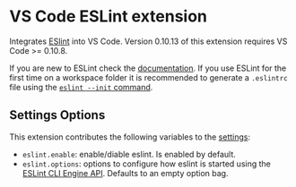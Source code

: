 # VS Code ESLint extension

Integrates [ESlint](http://eslint.org/) into VS Code. Version 0.10.13 of this extension requires VS Code >= 0.10.8.

If you are new to ESLint check the [documentation](http://eslint.org/).
If you use ESLint for the first time on a workspace folder it is recommended to generate a `.eslintrc` file using the [`eslint --init` command](http://eslint.org/docs/user-guide/command-line-interface).

## Settings Options

This extension contributes the following variables to the [settings](https://code.visualstudio.com/docs/customization/userandworkspace):

- `eslint.enable`: enable/diable eslint. Is enabled by default.
- `eslint.options`: options to configure how eslint is started using the [ESLint CLI Engine API](http://eslint.org/docs/developer-guide/nodejs-api#cliengin). Defaults to an empty option bag.


